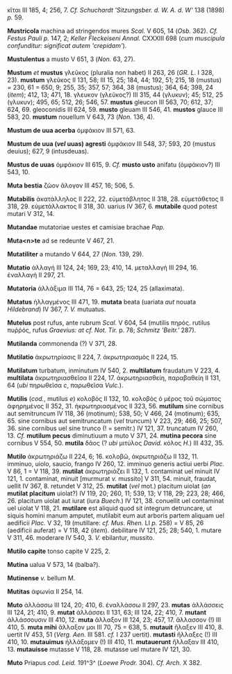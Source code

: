 κῖται III 185, 4; 256, 7. *Cf. Schuchardt 'Sitzungsber. d. W. A. d. W'*
138 (1898) *p.* 59.

**Mustricola** machina ad stringendos mures *Scal.* V 605, 14 (*Osb.*
362). *Cf. Festus Pauli p.* 147, 2; *Keller Fleckeiseni Annal.* CXXXIII
698 (*cum musci­pula confunditur: significat autem 'cre­pidam'*).

**Mustulentus** a musto V 651, 3 (*Non.* 63, 27).

**Mustum** *et* **mustus** γλεῦκος (pluralia non habet) II 263, 26 (*GR.
L.* I 328, 23). **mustum** γλεῦκος II 131, 58; III 15, 25; 184, 44; 192,
51; 215, 18 (mustus) = 230, 61 = 650, 9; 255, 35; 357, 57; 364, 38
(mustus); 364, 64; 398, 24 (*item*); 412, 13; 471, 18. γλευκον
(γλεῦκος?) III 315, 44 (γλυκυν); 45; 512, 25 (γλυκυν); 495, 65; 512, 26;
546, 57. **mustus** gleucon III 563, 70; 612, 37; 624, 69. gleoconidis
III 624, 59. **musto** gleuam III 546, 41. **mustos** glauce III 583,
20. **mustum** nouellum V 643, 73 (*Non.* 136, 4).

**Mustum de uua acerba** ὀμφάκιον III 571, 63.

**Mustum de uua (*vel* uuas) agresti** ὀμφάκιον III 548, 37; 593, 20
(mustus deuius); 627, 9 (intusdeuas).

**Mustus de uuas** ὀμφάκιον III 615, 9. *Cf.* **musto usto** anifatu
(ὀμφάκιον?) III 543, 10.

**Muta bestia** ζῶον ἄλογον III 457, 16; 506, 5.

**Mutabilis** ἀκατάλληλος II 222, 22. εὐμετάβλητος II 318, 28.
εὐμετάθετος II 318, 29. εὐμετάλλακτος II 318, 30. uarius IV 367, 6.
**mutabile** quod potest mutari V 312, 14.

**Mutandae** mutatoriae uestes et camisiae brachae *Pap.*

**Muta\<n\>te** ad se redeunte V 467, 21.

**Mutatiliter** a mutando V 644, 27 (*Non.* 139, 29).

**Mutatio** ἀλλαγή III 124, 24; 169, 23; 410, 14. μεταλλαγή III 294, 16.
ἐναλλαγή II 297, 21.

**Mutatoria** ἀλλάξιμα III 114, 76 = 643, 25; 124, 25 (allaximata).

**Mutatus** ἠλλαγμένος III 471, 19. **mutata** beata (uariata *aut*
nouata *Hildebrand*) IV 367, 7. *V.* mutuatus.

**Mutelus** post rufus, ante rubrum *Scal.* V 604, 54 (mutilis πηρός.
rutilus πυῥῥός, rufus *Graevius: at cf. Not. Tir.* p. 78; *Schmitz
'Beitr.'* 287).

**Mutilanda** commonenda (?) V 371, 28.

**Mutilatio** ἀκρωτηρίασις II 224, 7. ἀκρωτηριασμός II 224, 15.

**Mutilatum** turbatum, inminutum IV 540, 2. **multilatum** fraudatum V
223, 4. **multilata** ἀκρωτηριασθεῖσα II 224, 17. ἀκρωτηριασθείη,
παραβαθείη II 131, 64 (*ubi* πηρωθεῖσα *c*, παρωθεῖσα *Vulc.*).

**Mutilis** (*cod.*, mutilus *e*) κολοβός II 132, 10. κολοβὸς ὁ μέρος
τοῦ σώματος ἀφηρημένος II 352, 31. ἠκρωτηριασμένος II 323, 56.
**mutilum** sine cornibus aut semitruncum IV 118, 36 (motinum); 538, 50;
V 466, 24 (motinum); 635, 65. sine cornibus aut semitruncatum (*vel*
truncum) V 223, 29; 466, 25; 507, 36. sine cornibus uel sine trunco (! =
semitr.) IV 121, 37. truncatum IV 260, 13. *Cf.* **mutilum pecus**
diminutiuum a muto V 371, 24. **mutina pecora** sine cornibus V 554, 50.
**mutila** δᾶος (? *ubi* μιτύλος *David.* κόλος *H.*) III 432, 35.

**Mutilo** ἀκρωτηριάζω II 224, 6; 16. κολοβῶ, ἀκρωτηριάζω II 132, 11.
imminuo, uiolo, saucio, frango IV 260, 12. imminuo generis actiui uerbi
*Plac.* V 86, 1 = V 118, 39. **mutilat** ἀκρωτηριάζει II 132, 1.
contaminat uel minuit IV 121, 1. contaminat, minuit [murmurat *v.*
mussito] V 311, 54. minuit, fraudat, uellit IV 367, 8. retundet V 312,
25. **mutilat** (*vel* mot.) placitum uiolat (*an* **mutilat placitum**
uiolat?) IV 119, 20; 260, 11; 539, 13; V 118, 29; 223, 28; 466, 26.
placitum uiolat aut iurat (iura *Buech.*) IV 121, 38. conuellit uel
contaminat uel uiolat V 118, 21. **mutilare** est aliquid quod sit
integrum detruncare, ut siquis homini manum amputet, mutilabit eum aut
arboris partem aliquam uel aedificii *Plac.* V 32, 19 (mutillare: *cf.
Mus. Rhen.* LI *p.* 258) = V 85, 26 (aedificii auferat) = V 118, 42
(*item*). debilitare IV 121, 25; 28; 540, 1. mutare V 311, 46. moderare
IV 540, 3. *V.* ebilantur, mussito.

**Mutilo capite** tonso capite V 225, 2.

**Mutina** ualua V 573, 14 (balba?).

**Mutinense** *v.* bellum M.

**Mutitas** ἀφωνία II 254, 14.

**Muto** ἀλλάσσω III 124, 20; 410, 6. ἐναλλάσσω II 297, 23. **mutas**
ἀλλάσσεις III 124, 21; 410, 9. **mutat** ἀλλάσσει II 131, 63; III 124,
22; 410, 7. **mutant** ἀλλάσσουσιν III 410, 12. **muta** ἄλλαξον III
124, 23; 457, 17. ἄλλασσον (!) III 410, 5. **muta mihi** ἄλλαξον μοι III
70, 75 = 638, 5. **mutauit** ἤλαξεν III 410, 8. uertit IV 453, 51
(*Verg. Aen.* III 581. *cf.* I 237 uertit). **mutasti** ἤλλαξες (!)
III 410, 10. **mutauimus** ἠλλάξομεν (!) III 410, 11. **mutauerunt**
ἤλλαξαν III 410, 13. **mutauisse** mutasse V 118, 28. mutasse uel mutare
IV 121, 30.

**Muto** Priapus *cod. Leid.* 191^3^ (*Loewe Prodr.* 304). *Cf. Arch.* X
382.
